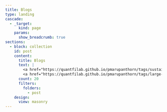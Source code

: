 ```yaml
---
title: Blogs
type: landing
cascade:
  - _target:
      kind: page
    params:
      show_breadcrumb: true
sections:
  - block: collection
    id: post
    content:
      title: Blogs
      text: |
        <a href="https://quantfilab.github.io/pmarupanthorn/tags/sustainable-finance/" style="background-color: #0b3d0b; color: #fff; padding: 2px 4px; border-radius: 3px; text-decoration: none;">#Investment</a>
        <a href="https://quantfilab.github.io/pmarupanthorn/tags/large-language-model/" style="background-color: #0b3d0b; color: #fff; padding: 2px 4px; border-radius: 3px; text-decoration: none;">#Financial Product</a>
      count: 20
      filters:
        folders:
          - post
    design:
      view: masonry
---
```


